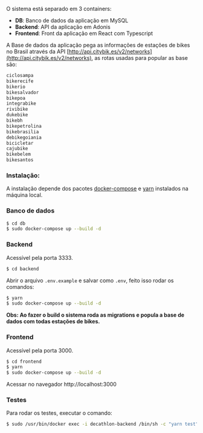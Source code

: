 O sistema está separado em 3 containers:
 - **DB**: Banco de dados da aplicação em MySQL
 - **Backend**: API da aplicação em Adonis
 - **Frontend**: Front da aplicação em React com Typescript

A Base de dados da aplicação pega as informações de estações de bikes no Brasil através da API [http://api.citybik.es/v2/networks](http://api.citybik.es/v2/networks), as rotas usadas para popular as base são:

```sh
ciclosampa
bikerecife
bikerio
bikesalvador
bikepoa
integrabike
rivibike
dukebike
bikebh
bikepetrolina
bikebrasilia
debikegoiania
bicicletar
cajubike
bikebelem
bikesantos
```

### Instalação:

A instalação depende dos pacotes [docker-compose](https://docs.docker.com/compose/install/) e [yarn](https://classic.yarnpkg.com/en/docs/install/#debian-stable) instalados na máquina local.

### Banco de dados
```sh
$ cd db
$ sudo docker-compose up --build -d
```

### Backend 

Acessível pela porta 3333.

```sh
$ cd backend
```

Abrir o arquivo `.env.example` e salvar como `.env`, feito isso rodar os comandos:

```sh
$ yarn
$ sudo docker-compose up --build -d
```

**Obs: Ao fazer o build o sistema roda as migrations e popula a base de dados com todas estações de bikes.**

### Frontend

Acessível pela porta 3000.

```sh
$ cd frontend
$ yarn
$ sudo docker-compose up --build -d
```

Acessar no navegador http://localhost:3000 

### Testes

Para rodar os testes, executar o comando:

```sh
$ sudo /usr/bin/docker exec -i decathlon-backend /bin/sh -c "yarn test"
```